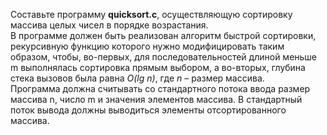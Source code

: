 <p>Составьте программу <strong>quicksort.c</strong>, осуществляющую сортировку массива целых чисел в порядке возрастания.<br>
В программе должен быть реализован алгоритм быстрой сортировки, рекурсивную функцию которого нужно модифицировать таким образом, чтобы, во-первых, для последовательностей длиной меньше m выполнялась сортировка прямым выбором, а во-вторых, глубина стека вызовов была равна <em>O(lg n)</em>, где <em>n</em> – размер массива.<br>
Программа должна считывать со стандартного потока ввода размер массива n, число m и значения элементов массива. В стандартный поток вывода должны выводиться элементы отсортированного массива.</p>
